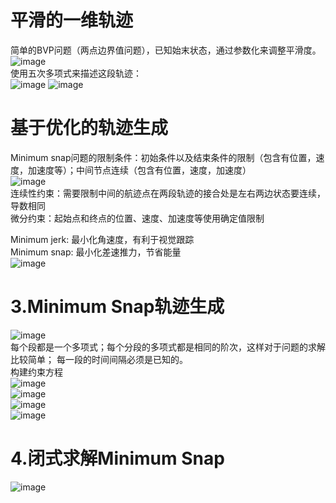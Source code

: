 # 平滑的一维轨迹
简单的BVP问题（两点边界值问题），已知始末状态，通过参数化来调整平滑度。  
![image](https://github.com/user-attachments/assets/3b706891-ba66-45cb-81fb-5c9713241625)  
使用五次多项式来描述这段轨迹：  
![image](https://github.com/user-attachments/assets/324578fa-7bb7-4d61-acd5-ccbde289d507) 
![image](https://github.com/user-attachments/assets/e1909ff0-cc67-47ee-b251-5fa5a7d73e51)  

# 基于优化的轨迹生成  
Minimum snap问题的限制条件：初始条件以及结束条件的限制（包含有位置，速度，加速度等）；中间节点连续（包含有位置，速度，加速度）  
![image](https://github.com/user-attachments/assets/c66cb94f-59e3-4dce-ba0b-0b472415b02a)  
连续性约束：需要限制中间的航迹点在两段轨迹的接合处是左右两边状态要连续，导数相同  
微分约束：起始点和终点的位置、速度、加速度等使用确定值限制  

Minimum jerk: 最小化角速度，有利于视觉跟踪  
Minimum snap: 最小化差速推力，节省能量  
![image](https://github.com/user-attachments/assets/92cc95fd-09d1-41f8-8a96-3b2a1779d927)  

# 3.Minimum Snap轨迹生成  
![image](https://github.com/user-attachments/assets/eb02998b-a07e-4860-9c2f-990106428116)  
每个段都是一个多项式；每个分段的多项式都是相同的阶次，这样对于问题的求解比较简单； 每一段的时间间隔必须是已知的。  
构建约束方程  
![image](https://github.com/user-attachments/assets/15654d40-8d91-4a0a-b290-737511c5ab4f)  
![image](https://github.com/user-attachments/assets/93129ac4-e4d7-4a13-a505-212d4d6ac78b)  
![image](https://github.com/user-attachments/assets/32036270-2648-44d0-97ab-4abb494bd482)  
![image](https://github.com/user-attachments/assets/e3c6fa34-9ea5-418c-9a69-c1a3e2778b85)  

# 4.闭式求解Minimum Snap  
![image](https://github.com/user-attachments/assets/2e4c2d03-c727-466a-bba1-65dcce572e4c)  





 
